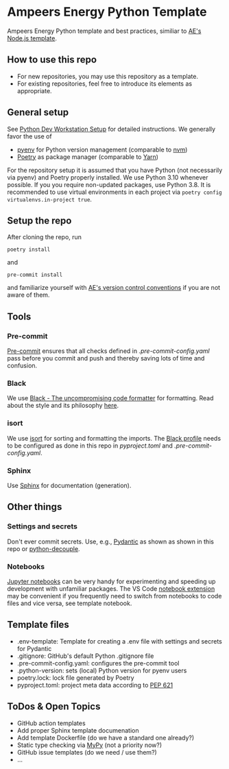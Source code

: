 # Ampeers Energy Python Template

Ampeers Energy Python template and best practices, similiar to [AE's Node.js template](https://github.com/ampeersenergy/ampeers-template-nodejs-project).


## How to use this repo

* For new repositories, you may use this repository as a template.
* For existing repositories, feel free to introduce its elements as appropriate.


## General setup

See [Python Dev Workstation Setup](https://www.notion.so/Python-Dev-Workstation-Setup-d0ff7cb4f9df474ba9168670e8973449) for detailed instructions.
We generally favor the use of
* [pyenv](https://github.com/pyenv/pyenv) for Python version management (comparable to [nvm](https://github.com/nvm-sh/nvm))
* [Poetry](https://python-poetry.org/) as package manager (comparable to [Yarn](https://yarnpkg.com/))

For the repository setup it is assumed that you have Python (not necessarily via pyenv) and Poetry properly installed.
We use Python 3.10 whenever possible.
If you you require non-updated packages, use Python 3.8.
It is recommended to use virtual environments in each project via ```poetry config virtualenvs.in-project true```.


## Setup the repo

After cloning the repo, run
```
poetry install
```
and
```
pre-commit install
```
and familiarize yourself with [AE's version control conventions](https://www.notion.so/git-Version-Control-6f03e0b4fa6d4bddaba027306152701f) if you are not aware of them.

## Tools

### Pre-commit
[Pre-commit](https://pre-commit.com/) ensures that all checks defined in _.pre-commit-config.yaml_ pass before you commit and push and thereby saving lots of time and confusion.


### Black
We use [Black - The uncompromising code formatter](https://black.readthedocs.io/en/stable/index.html) for formatting.
Read about the style and its philosophy [here](https://black.readthedocs.io/en/stable/the_black_code_style/current_style.html).

### isort
We use [isort](https://pycqa.github.io/isort/index.html) for sorting and formatting the imports.
The [Black profile](https://pycqa.github.io/isort/docs/configuration/black_compatibility.html) needs to be configured as done in this repo in _pyproject.toml_ and _.pre-commit-config.yaml_.

### Sphinx
Use [Sphinx](https://www.sphinx-doc.org/en/master/) for documentation (generation).


## Other things

### Settings and secrets
Don't ever commit secrets. Use, e.g., [Pydantic](https://pydantic-docs.helpmanual.io/) as shown as shown in this repo or [python-decouple](https://github.com/henriquebastos/python-decouple/).

### Notebooks
[Jupyter notebooks](https://jupyter.org/) can be very handy for experimenting and speeding up development with unfamiliar packages.
The VS Code [notebook extension](https://code.visualstudio.com/docs/datascience/jupyter-notebooks) may be convenient if you frequently need to switch from notebooks to code files and vice versa, see template notebook.

## Template files
* .env-template: Template for creating a .env file with settings and secrets for Pydantic
* .gitignore: GitHub's default Python .gitignore file
* .pre-commit-config.yaml: configures the pre-commit tool
* .python-version: sets (local) Python version for pyenv users
* poetry.lock: lock file generated by Poetry
* pyproject.toml: project meta data according to [PEP 621](https://peps.python.org/pep-0621/)


## ToDos & Open Topics
* GitHub action templates
* Add proper Sphinx template documenation
* Add template Dockerfile (do we have a standard one already?)
* Static type checking via [MyPy](http://mypy-lang.org/) (not a priority now?)
* GitHub issue templates (do we need / use them?)
* ...
